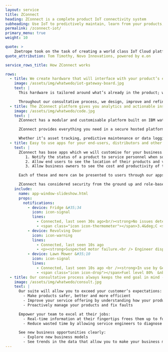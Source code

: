 ```yaml
---
layout: service
title: ZConnect
heading: ZConnect is a complete product IoT connectivity system
subheading: Use IoT to predictively maintain, learn from your products, and delight your customers with our managed service.
permalink: /zconnect-iot/
primary_menu: true
weight: 10

quote: >
    Zoetrope took on the task of creating a world class IoT Cloud platform and mobile application that was easily scalable to serve millions of customers for Novo.
quote_attribution: Tom Timothy, Novo Innovations, powered by e.on

service_rows_title: How ZConnect works

rows:
  - title: We create hardware that will interface with your product’s existing electronics to collect useful data
    image: /assets/img/whatwedo/iot-gateway-board.jpg
    text: |
      This hardware is tailored around what’s already in the product; we can add new sensors to collect data or use existing sensors and just add the required hardware to connect the product to the internet via 3G, wi-fi or LPWA.

      Throughout our consultative process, we design, improve and refine the hardware to ensure that the final product will be built to provide the maximum business value for you.
  - title: The ZConnect platform gives you analytics and actionable insights
    image: /assets/img/whatwedo/code.jpg
    text: |
      ZConnect has a modular and customisable platform built on IBM watson technologies to provide a resilient and scalable platform to collect and aggregate data. Zoetrope is able to provide customisations and integrations with virtually any other software. This allows streamlining of existing processes.

      ZConnect provides everything you need in a secure hosted platform which is supported by the experts from Zoetrope.

      Whether it’s asset tracking, predictive maintenance or data logging, ZConnect has you covered.
  - title: Easy to use apps for your end-users, distributors and other stakeholders
    text: |
      ZConnect has base apps which we will customise for your business. These can be customised for several scenarios:
         1. Notify the status of a product to service personnel when something breaks
         2. Allow end users to see the location of their products and vital stats
         3. Allow business owners to see the cost and productivity of their equipment

      Each of these and more can be presented to users through our apps - Android, iOS and Web.

      ZConnect has considered security from the ground up and role-based permissions come as standard. Create groups and organisations to only give access to the data which is required for a particular party.
    include:
      name: app-window-slideshow.html
      props:
        notifications:
          - device: Fridge &#35;34
            icon: icon-signal
            lines:
              - Connected, last seen 30s ago<br/><strong>No issues detected</strong>
              - <span class="icon icon-thermometer"></span>3.4&deg;C <span class="icon icon-flash"></span> 300W
          - device: Revolving Door
            icon: icon-warning
            lines:
              - Connected, last seen 10s ago
              - <p><strong>Suspected motor failure.<br /> Engineer dispatched 30 minutes ago.</strong>
          - device: Lawn Mower &#35;10
            icon: icon-signal
            lines:
              - Connected, last seen 10s ago <br /><strong>In use by Gerry Smith</strong>
              - <span class="icon icon-drop"></span>Fuel level 80%  &nbsp;&nbsp;<span class="icon icon-map"></span><i> See location</i>
  - title: Our consultative process always keeps the end goal in mind - create value in your business.
    image: /assets/img/whatwedo/consult.jpg
    text: |
      Our suite will allow you to exceed your customer’s expectations:
        - Make products safer, better and more efficient
        - Improve your service offering by understanding how your products are used
        - Proactively manage your products and fix faults

      Empower your team to excel at their jobs:
        - Real-time information at their fingertips frees them up to focus on managing customers and servicing your products
        - Reduce wasted time by allowing service engineers to diagnose and potentially fix issues remotely

      See new business opportunities clearly:
        - Explore new business models
        - See trends in the data that allow you to make your business more efficient
---
```

